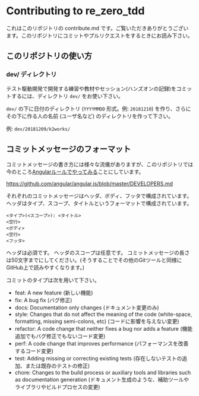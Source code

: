 # Contributing to re_zero_tdd

これはこのリポジトリの contribute.md です。ご覧いただきありがとうございます。このリポジトリにコミットやプルリクエストをするときにお読み下さい。

## このリポジトリの使い方

### dev/ ディレクトリ

テスト駆動開発で開発する練習や教材やセッション(ハンズオンの記録)をコミットするには、ディレクトリ `dev/` をお使い下さい。

`dev/` の下に日付のディレクトリ (`YYYYMMDD` 形式。例: `20181210`) を作り、さらにその下に作る人の名前 (ユーザ名など) のディレクトリを作って下さい。

例: `dev/20181209/k2works/`

## コミットメッセージのフォーマット

コミットメッセージの書き方には様々な流儀がありますが、このリポジトリでは今のところ[Angularルールでやってみる](https://github.com/hiroshima-arc/re_zero_tdd/issues/10#issuecomment-439269671)ことにしています。

<https://github.com/angular/angular.js/blob/master/DEVELOPERS.md>

それぞれのコミットメッセージはヘッダ、ボディ、フッタで構成されています。ヘッダはタイプ、スコープ、タイトルというフォーマットで構成されています。

```
<タイプ>(<スコープ>): <タイトル>
<空行>
<ボディ>
<空行>
<フッタ>
```

ヘッダは必須です。
ヘッダのスコープは任意です。
コミットメッセージの長さは50文字までにしてください。(そうすることでその他のGitツールと同様にGitHub上で読みやすくなります。)

コミットのタイプは次を用いて下さい。

- feat: A new feature (新しい機能)
- fix: A bug fix (バグ修正)
- docs: Documentation only changes (ドキュメント変更のみ)
- style: Changes that do not affect the meaning of the code (white-space, formatting, missing semi-colons, etc) (コードに影響を与えない変更)
- refactor: A code change that neither fixes a bug nor adds a feature (機能追加でもバグ修正でもないコード変更)
- perf: A code change that improves performance (パフォーマンスを改善するコード変更)
- test: Adding missing or correcting existing tests (存在しないテストの追加、または既存のテストの修正)
- chore: Changes to the build process or auxiliary tools and libraries such as documentation generation (ドキュメント生成のような、補助ツールやライブラリやビルドプロセスの変更)
